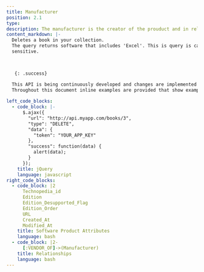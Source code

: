 ```yaml
---
title: Manufacturer
position: 2.1
type: 
description: The manufacturer is the creator of the prouduct and in relationships the manufacturer is referered to as VENDOR_OF, for example Microsoft is the vendor of Microsoft Word.
content_markdown: |-
  Deletes a book in your collection.
  The query returns software that includes 'Excel'. This is query is case
  sensitive.

  

   {: .success}

  This API is being continuously developed and changes are implemented on a regular basis.
  Throughout this document inline examples are provided that show examples of how to make requests to the API. The cURL examples should work on most systems. Mac and Linux users typically have cURL installed already, although Windows users will likely need to install cURL.
  
left_code_blocks:
  - code_block: |-
      $.ajax({
        "url": "http://api.myapp.com/books/3",
        "type": "DELETE",
        "data": {
          "token": "YOUR_APP_KEY"
        },
        "success": function(data) {
          alert(data);
        }
      });
    title: jQuery
    language: javascript
right_code_blocks:
  - code_block: |2
      Technopedia_id
      Edition
      Edition_Desupported_Flag
      Edition_Order
      URL
      Created_At
      Modified_At
    title: Software Product Attributes
    language: bash
  - code_block: |2-
      [:VENDOR_OF]->(Manufacturer)
    title: Relationships
    language: bash
---
```


